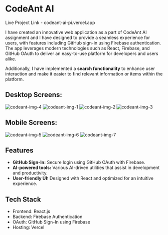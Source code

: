 # CodeAnt AI
Live Project Link - codeant-ai-pi.vercel.app

I have created an innovative web application as a part of 
CodeAnt AI assignment and I have designed to provide a seamless 
experience for users, with features including GitHub sign-in using 
Firebase authentication. The app leverages modern technologies such 
as React, Firebase, and GitHub OAuth to deliver an easy-to-use 
platform for developers and users alike.

Additionally, I have implemented a **search functionality** to enhance 
user interaction and make it easier to find relevant information or items 
within the platform.

## Desktop Screens:
![codeant-img-4](https://github.com/user-attachments/assets/3946b822-a7b0-40d8-b6c6-c80802a2d4dc)
![codeant-img-1](https://github.com/user-attachments/assets/85f37a1a-1f96-4cd9-8294-dea0cc485a86)
![codeant-img-2](https://github.com/user-attachments/assets/6ee0a1c0-3aa3-43f5-8560-060cea8765a0)
![codeant-img-3](https://github.com/user-attachments/assets/48c37782-6402-412a-bff9-c9c92c246a2b)

## Mobile Screens:
![codeant-img-5](https://github.com/user-attachments/assets/eeaa6afe-9ffb-4cc9-8a59-449ad84cb18f) ![codeant-img-6](https://github.com/user-attachments/assets/4d06dd0c-e07e-4d97-a269-ad63b5ae09ca) ![codeant-img-7](https://github.com/user-attachments/assets/d31b1f95-cc3c-4f7e-890d-b531e79483ba)

## Features
- **GitHub Sign-In:** Secure login using GitHub OAuth with Firebase.
- **AI-powered tools:** Various AI-driven utilities that assist in development and productivity.
- **User-friendly UI:** Designed with React and optimized for an intuitive experience.

## Tech Stack
- Frontend: React.js
- Backend: Firebase Authentication
- OAuth: GitHub Sign-In using Firebase
- Hosting: Vercel

